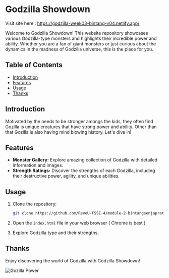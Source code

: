 # Godzilla Showdown

Visit site here : https://godzilla-week03-bintang-v04.netlify.app/

Welcome to Godzilla Showdown! This website repository showcases various Godzilla-type monsters and highlights their incredible power and ability. Whether you are a fan of giant monsters or just curious about the dynamics in the madness of Godzilla universe, this is the place for you.

## Table of Contents

- [Introduction](#introduction)
- [Features](#features)
- [Usage](#usage)
- [Thanks](#thanks)

## Introduction

Motivated by the needs to be stronger amongs the kids, they often find Gozilla is unique creatures that have strong power and ability. Other than that Gozilla is also having mind blowing history. Let's dive in!

## Features

- **Monster Gallery:** Explore amazing collection of Godzilla with detailed information and images.
- **Strength Ratings:** Discover the strengths of each Godzilla, including their destructive power, agility, and unique abilities.

## Usage

1. Clone the repository:

   ```bash
   git clone https://github.com/RevoU-FSSE-4/module-2-bintangsenjapratama.git
   ```

2. Open the `index.html` file in your web browser ( Chrome is best )

3. Explore Godzilla type and their strengths.

## Thanks

Enjoy discovering the world of Godzilla with Godzilla Showdown!

![Gozilla Power](images/godzilla_banner.gif)
